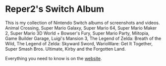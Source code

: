 # Reper2's Switch Album
This is my collection of Nintendo Switch albums of screenshots and videos. Animal Crossing, Super Mario Galaxy, Super Mario 64, Super Mario Maker 2, Super Mario 3D World + Bowser's Fury, Super Mario Party, Miitopia, Game Builder Garage, Luigi's Mansion 3, The Legend of Zelda: Breath of the Wild, The Legend of Zelda: Skyward Sword, WarioWare: Get It Together, Super Smash Bros. Ultimate, Kirby and the Forgotten Land.

Everything you need to know is on the [website](https://reper2.github.io/switch-album/).

